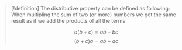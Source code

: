 > [!definition]
> The distributive property can be defined as following:
> When multipling the sum of two (or more) numbers we get the same result as if we add the products of all the terms
> 
> $$a(b+c) = ab+bc$$
> $$(b+c)a = ab+ac$$


